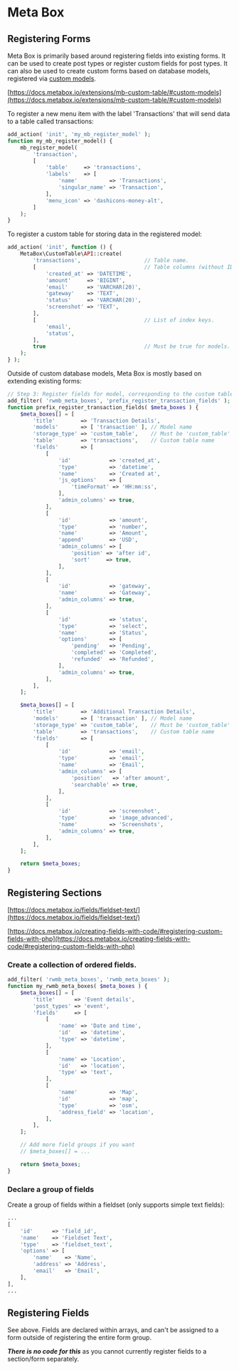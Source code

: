 # Meta Box

## Registering Forms

Meta Box is primarily based around registering fields into existing forms. It can be used to create post types or
register custom fields for post types. It can also be used to create custom forms based on database models, registered
via [custom models](https://docs.metabox.io/extensions/mb-custom-table/#custom-models).

[https://docs.metabox.io/extensions/mb-custom-table/#custom-models](https://docs.metabox.io/extensions/mb-custom-table/#custom-models)

To register a new menu item with the label 'Transactions' that will send data to a table called transactions:

```php
add_action( 'init', 'my_mb_register_model' );
function my_mb_register_model() {
	mb_register_model(
		'transaction',
		[
			'table'     => 'transactions',
			'labels'    => [
				'name'          => 'Transactions',
				'singular_name' => 'Transaction',
			],
			'menu_icon' => 'dashicons-money-alt',
		]
	);
}
```

To register a custom table for storing data in the registered model:

```php
add_action( 'init', function () {
	MetaBox\CustomTable\API::create(
		'transactions',                    // Table name.
		[                                  // Table columns (without ID).
			'created_at' => 'DATETIME',
			'amount'     => 'BIGINT',
			'email'      => 'VARCHAR(20)',
			'gateway'    => 'TEXT',
			'status'     => 'VARCHAR(20)',
			'screenshot' => 'TEXT',
		],
		[                                  // List of index keys.
			'email',
			'status',
		],
		true                               // Must be true for models.
	);
} );
```

Outside of custom database models, Meta Box is mostly based on extending existing forms:

```php
// Step 3: Register fields for model, corresponding to the custom table structure.
add_filter( 'rwmb_meta_boxes', 'prefix_register_transaction_fields' );
function prefix_register_transaction_fields( $meta_boxes ) {
	$meta_boxes[] = [
		'title'        => 'Transaction Details',
		'models'       => [ 'transaction' ], // Model name
		'storage_type' => 'custom_table',    // Must be 'custom_table'
		'table'        => 'transactions',    // Custom table name
		'fields'       => [
			[
				'id'            => 'created_at',
				'type'          => 'datetime',
				'name'          => 'Created at',
				'js_options'    => [
					'timeFormat' => 'HH:mm:ss',
				],
				'admin_columns' => true,
			],
			[
				'id'            => 'amount',
				'type'          => 'number',
				'name'          => 'Amount',
				'append'        => 'USD',
				'admin_columns' => [
					'position' => 'after id',
					'sort'     => true,
				],
			],
			[
				'id'            => 'gateway',
				'name'          => 'Gateway',
				'admin_columns' => true,
			],
			[
				'id'            => 'status',
				'type'          => 'select',
				'name'          => 'Status',
				'options'       => [
					'pending'   => 'Pending',
					'completed' => 'Completed',
					'refunded'  => 'Refunded',
				],
				'admin_columns' => true,
			],
		],
	];

	$meta_boxes[] = [
		'title'        => 'Additional Transaction Details',
		'models'       => [ 'transaction' ], // Model name
		'storage_type' => 'custom_table',    // Must be 'custom_table'
		'table'        => 'transactions',    // Custom table name
		'fields'       => [
			[
				'id'            => 'email',
				'type'          => 'email',
				'name'          => 'Email',
				'admin_columns' => [
					'position'   => 'after amount',
					'searchable' => true,
				],
			],
			[
				'id'            => 'screenshot',
				'type'          => 'image_advanced',
				'name'          => 'Screenshots',
				'admin_columns' => true,
			],
		],
	];

	return $meta_boxes;
}
```

## Registering Sections

[https://docs.metabox.io/fields/fieldset-text/](https://docs.metabox.io/fields/fieldset-text/)

[https://docs.metabox.io/creating-fields-with-code/#registering-custom-fields-with-php](https://docs.metabox.io/creating-fields-with-code/#registering-custom-fields-with-php)

### Create a collection of ordered fields.

```php
add_filter( 'rwmb_meta_boxes', 'rwmb_meta_boxes' );
function my_rwmb_meta_boxes( $meta_boxes ) {
	$meta_boxes[] = [
		'title'      => 'Event details',
		'post_types' => 'event',
		'fields'     => [
			[
				'name' => 'Date and time',
				'id'   => 'datetime',
				'type' => 'datetime',
			],
			[
				'name' => 'Location',
				'id'   => 'location',
				'type' => 'text',
			],
			[
				'name'          => 'Map',
				'id'            => 'map',
				'type'          => 'osm',
				'address_field' => 'location',
			],
		],
	];

	// Add more field groups if you want
	// $meta_boxes[] = ...

	return $meta_boxes;
}
```

### Declare a group of fields

Create a group of fields within a fieldset (only supports simple text fields):

```php
...
[
	'id'      => 'field_id',
	'name'    => 'Fieldset Text',
	'type'    => 'fieldset_text',
	'options' => [
		'name'    => 'Name',
		'address' => 'Address',
		'email'   => 'Email',
	],
],
...
```

## Registering Fields

See above. Fields are declared within arrays, and can't be assigned to a form outside of registering the entire form
group.

**_There is no code for this_** as you cannot currently register fields to a section/form separately.